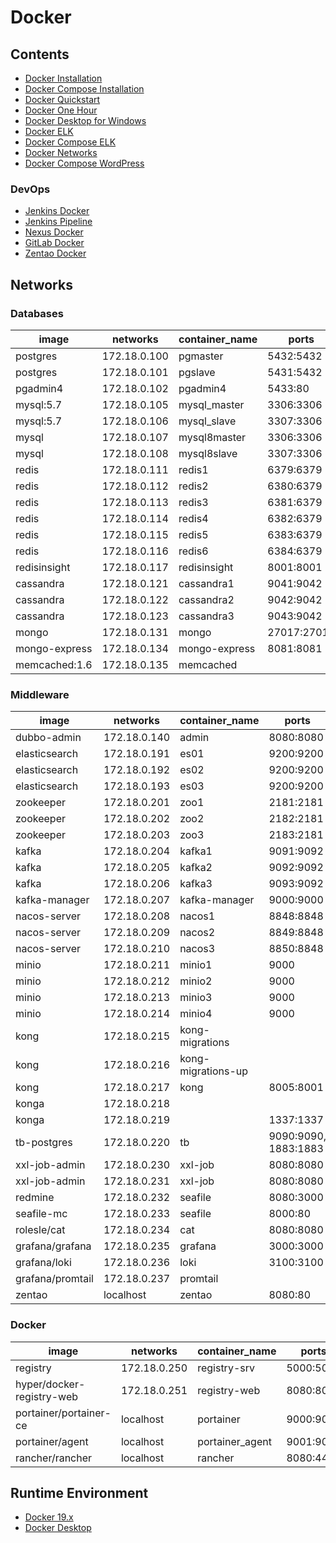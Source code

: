 # Docker

## Contents
- [Docker Installation](../../doc/source/docker/dockerInstallation.md)
- [Docker Compose Installation](../../doc/source/docker/dockerComposeInstallation.md)
- [Docker Quickstart](../../doc/source/docker/dockerQuickstart.md)
- [Docker One Hour](../../doc/source/docker/dockerOneHour.md)
- [Docker Desktop for Windows](../../doc/source/docker/dockerDesktopWindows.md)
- [Docker ELK](../../doc/source/docker/dockerELK.md)
- [Docker Compose ELK](../../doc/source/docker/dockerComposeELK.md)
- [Docker Networks](../../doc/source/docker/dockerNetworks.md)
- [Docker Compose WordPress](../../doc/source/framework/cms/wordPressDocker.md)

### DevOps
- [Jenkins Docker](../source/devops/jenkinsDocker.md)
- [Jenkins Pipeline](../source/devops/jenkinsPipeline.md)
- [Nexus Docker](../source/devops/nexusDocker.md)
- [GitLab Docker](../source/devops/gitlabDocker.md)
- [Zentao Docker](../source/devops/zentaoDocker.md)

## Networks

### Databases

image | networks | container_name | ports
---|---|---|---
postgres | 172.18.0.100 | pgmaster | 5432:5432
postgres | 172.18.0.101 | pgslave | 5431:5432
pgadmin4 | 172.18.0.102 | pgadmin4 | 5433:80
mysql:5.7 | 172.18.0.105 | mysql_master | 3306:3306
mysql:5.7 | 172.18.0.106 | mysql_slave | 3307:3306
mysql | 172.18.0.107 | mysql8master | 3306:3306
mysql | 172.18.0.108 | mysql8slave | 3307:3306
redis | 172.18.0.111 | redis1 | 6379:6379
redis | 172.18.0.112 | redis2 | 6380:6379
redis | 172.18.0.113 | redis3 | 6381:6379
redis | 172.18.0.114 | redis4 | 6382:6379
redis | 172.18.0.115 | redis5 | 6383:6379
redis | 172.18.0.116 | redis6 | 6384:6379
redisinsight | 172.18.0.117 | redisinsight | 8001:8001
cassandra | 172.18.0.121 | cassandra1 | 9041:9042
cassandra | 172.18.0.122 | cassandra2 | 9042:9042
cassandra | 172.18.0.123 | cassandra3 | 9043:9042
mongo | 172.18.0.131 | mongo | 27017:27017
mongo-express | 172.18.0.134 | mongo-express | 8081:8081
memcached:1.6 | 172.18.0.135 | memcached |

### Middleware

image | networks | container_name | ports
---|---|---|---
dubbo-admin | 172.18.0.140 | admin | 8080:8080
elasticsearch | 172.18.0.191 | es01 | 9200:9200
elasticsearch | 172.18.0.192 | es02 | 9200:9200
elasticsearch | 172.18.0.193 | es03 | 9200:9200
zookeeper | 172.18.0.201 | zoo1 | 2181:2181
zookeeper | 172.18.0.202 | zoo2 | 2182:2181
zookeeper | 172.18.0.203 | zoo3 | 2183:2181
kafka | 172.18.0.204 | kafka1 | 9091:9092
kafka | 172.18.0.205 | kafka2 | 9092:9092
kafka | 172.18.0.206 | kafka3 | 9093:9092
kafka-manager | 172.18.0.207 | kafka-manager | 9000:9000
nacos-server | 172.18.0.208 | nacos1 | 8848:8848
nacos-server | 172.18.0.209 | nacos2 | 8849:8848
nacos-server | 172.18.0.210 | nacos3 | 8850:8848
minio | 172.18.0.211 | minio1 | 9000
minio | 172.18.0.212 | minio2 | 9000
minio | 172.18.0.213 | minio3 | 9000
minio | 172.18.0.214 | minio4 | 9000
kong | 172.18.0.215 | kong-migrations | 
kong | 172.18.0.216 | kong-migrations-up | 
kong | 172.18.0.217 | kong | 8005:8001
konga | 172.18.0.218 |  | 
konga | 172.18.0.219 |  | 1337:1337
tb-postgres | 172.18.0.220 | tb | 9090:9090, 1883:1883
xxl-job-admin | 172.18.0.230 | xxl-job | 8080:8080
xxl-job-admin | 172.18.0.231 | xxl-job | 8080:8080
redmine | 172.18.0.232 | seafile | 8080:3000
seafile-mc | 172.18.0.233 | seafile | 8000:80
rolesle/cat | 172.18.0.234 | cat | 8080:8080
grafana/grafana | 172.18.0.235 | grafana | 3000:3000
grafana/loki | 172.18.0.236 | loki | 3100:3100
grafana/promtail | 172.18.0.237 | promtail | 
zentao | localhost | zentao | 8080:80

### Docker

image | networks | container_name | ports
---|---|---|---
registry | 172.18.0.250 | registry-srv | 5000:5000
hyper/docker-registry-web | 172.18.0.251 | registry-web | 8080:8080
portainer/portainer-ce | localhost | portainer | 9000:9000
portainer/agent | localhost | portainer_agent | 9001:9001
rancher/rancher | localhost | rancher | 8080:443

## Runtime Environment
- [Docker 19.x](https://www.docker.com/)
- [Docker Desktop](https://www.docker.com/products/docker-desktop)